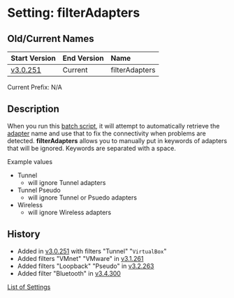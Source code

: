 # Setting: filterAdapters #


## Old/Current Names ##
| Start Version | End Version | Name |
|:--------------|:------------|:-----|
| [v3.0.251](https://code.google.com/p/quick-net-fix/source/detail?r=2fe2c34c1d4a4c2664560583259f4716ea239495) | Current     | filterAdapters |

Current Prefix: N/A


## Description ##
When you run this <a href='http://en.wikipedia.org/wiki/Batch_file' title="If you don't know what this is, just think of it as a Windows program that can be edited with Notepad">batch script</a>, it will attempt to automatically retrieve the [adapter](FAQ_NetworkConnection.md) name and use that to fix the connectivity when problems are detected. **filterAdapters** allows you to manually put in keywords of adapters that will be ignored. Keywords are separated with a space.


Example values
  * Tunnel
    * will ignore Tunnel adapters
  * Tunnel Pseudo
    * will ignore Tunnel or Psuedo adapters
  * Wireless
    * will ignore Wireless adapters


## History ##
  * Added in [v3.0.251](https://code.google.com/p/quick-net-fix/source/detail?r=2fe2c34c1d4a4c2664560583259f4716ea239495) with filters "Tunnel" "`VirtualBox`"
  * Added filters "VMnet" "VMware" in [v3.1.261](https://code.google.com/p/quick-net-fix/source/detail?r=62c4a7bfb02fc84918e9b9f68806995a7907ca4e)
  * Added filters "Loopback" "Pseudo" in [v3.2.263](https://code.google.com/p/quick-net-fix/source/detail?r=e97ee962de6fcbb08b0a39dee59cb477e8afff6d)
  * Added filter "Bluetooth" in [v3.4.300](https://code.google.com/p/quick-net-fix/source/detail?r=a069f12ca1ca78e45abbe46b770ae2cae9e11286)

[List of Settings](Settings.md)